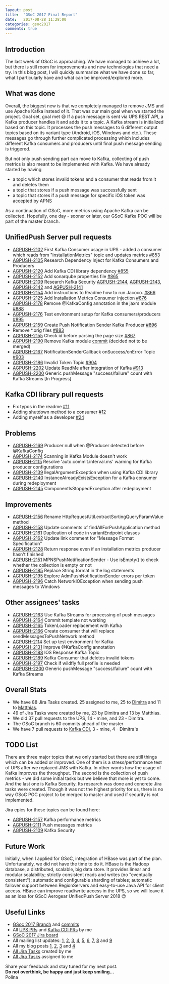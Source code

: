 ```yaml
---
layout: post
title:  "GSoC 2017 Final Report"
date:   2017-08-28 11:28:00
categories: gsoc2017
comments: true
---
```


## Introduction
The last week of GSoC is approaching. We have managed to achieve a lot, but there is still room for improvements and new technologies that need a try. In this blog post, I will quickly summarize what we have done so far, what I particularly have and what can be improved/explored more.

## What was done
Overall, the biggest new is that we completely managed to remove JMS and use Apache Kafka instead of it. That was our main goal when we started the project. Goal set, goal met :smiley: If a push message is sent via UPS REST API, a Kafka producer handles it and adds it to a topic. A Kafka stream is initialized based on this topic. It processes the push messages to 6 different output topics based on its variant type (Android, iOS, Windows and etc.). These messages go through further complicated processing which includes different Kafka consumers and producers until final push message sending is triggered.

But not only push sending part can move to Kafka, collecting of push metrics is also meant to be implemented with Kafka. We have already started by having 
* a topic which stores invalid tokens and a consumer that reads from it and deletes them 
* a topic that stores if a push message was successfully sent
* a topic that stores if a push message for specific iOS token was accepted by APNS

As a continuation of GSoC, more metrics using Apache Kafka can be collected.
Hopefully, one day - sooner or later, our GSoC Kafka POC will be part of the master branch.

## UnifiedPush Server pull requests

* [AGPUSH-2102](https://issues.jboss.org/browse/AGPUSH-2102) First Kafka Consumer usage in UPS - added a consumer which reads from "installationMetrics" topic and updates metrics [#853](https://github.com/aerogear/aerogear-unifiedpush-server/pull/853)
* [AGPUSH-2105](https://issues.jboss.org/browse/AGPUSH-2105) Research Dependency Inject for Kafka Consumers and Producers 
* [AGPUSH-2120](https://issues.jboss.org/browse/AGPUSH-2120) Add Kafka CDI library dependency [#855](https://github.com/aerogear/aerogear-unifiedpush-server/pull/855) 
* [AGPUSH-2152](https://issues.jboss.org/browse/AGPUSH-2152) Add sonarqube properties file [#865](https://github.com/aerogear/aerogear-unifiedpush-server/pull/865) 
* [AGPUSH-2109](https://issues.jboss.org/browse/AGPUSH-2109) Research Kafka Security [AGPUSH-2144](https://issues.jboss.org/browse/AGPUSH-2144), [AGPUSH-2143](https://issues.jboss.org/browse/AGPUSH-2143), [AGPUSH-2142](https://issues.jboss.org/browse/AGPUSH-2142)
and [AGPUSH-2141](https://issues.jboss.org/browse/AGPUSH-2141)
* [AGPUSH-2154](https://issues.jboss.org/browse/AGPUSH-2154) Add instructions to Readme how to run Jacoco. [#866](https://github.com/aerogear/aerogear-unifiedpush-server/pull/866) 
* [AGPUSH-2125](https://issues.jboss.org/browse/AGPUSH-2125) Add Installation Metrics Consumer injection [#876](https://github.com/aerogear/aerogear-unifiedpush-server/pull/876) 
* [AGPUSH-2178](https://issues.jboss.org/browse/AGPUSH-2178) Remove @KafkaConfig annotation in the jaxrs module [#888](https://github.com/aerogear/aerogear-unifiedpush-server/pull/888) 
* [AGPUSH-2176](https://issues.jboss.org/browse/AGPUSH-2176) Test environment setup for Kafka consumers/producers [#895](https://github.com/aerogear/aerogear-unifiedpush-server/pull/895) 
* [AGPUSH-2159](https://issues.jboss.org/browse/AGPUSH-2159) Create Push Notification Sender Kafka Producer [#896](https://github.com/aerogear/aerogear-unifiedpush-server/pull/896) 
* Remove *.orig files [#883](https://github.com/aerogear/aerogear-unifiedpush-server/pull/883)
* [AGPUSH-2155](https://issues.jboss.org/browse/AGPUSH-2155) Check id before parsing the page size [#867](https://github.com/aerogear/aerogear-unifiedpush-server/pull/867) 
* [AGPUSH-2190](https://issues.jboss.org/browse/AGPUSH-2190) Remove Kafka module [commit](https://github.com/polinankoleva/aerogear-unifiedpush-server/commit/f1a18abf7bde7c0f9194a45e0978bdc2f2162b5d) (decided not to be merged)
* [AGPUSH-2167](https://issues.jboss.org/browse/AGPUSH-2167) NotificationSenderCallback onSuccess/onError Topic [#903](https://github.com/aerogear/aerogear-unifiedpush-server/pull/903) 
* [AGPUSH-2186](https://issues.jboss.org/browse/AGPUSH-2186) Invalid Token Topic [#904](https://github.com/aerogear/aerogear-unifiedpush-server/pull/904) 
* [AGPUSH-2202](https://issues.jboss.org/browse/AGPUSH-2202) Update ReadMe after integration of Kafka [#913](https://github.com/aerogear/aerogear-unifiedpush-server/pull/913)
* [AGPUSH-2200](https://issues.jboss.org/browse/AGPUSH-2200) Generic pushMessage "success/failure" count with Kafka Streams [In Progress]


## Kafka CDI library pull requests
* Fix typos in the readme [#11](https://github.com/matzew/kafka-cdi/pull/11)
* Adding shutdown method to a consumer [#12](https://github.com/matzew/kafka-cdi/pull/12)
* Adding myself as a developer [#24](https://github.com/matzew/kafka-cdi/pull/24)

## Problems 
* [AGPUSH-2169](https://issues.jboss.org/browse/AGPUSH-2169) Producer null when @Producer detected before @KafkaConfig 
* [AGPUSH-2174](https://issues.jboss.org/browse/AGPUSH-2174) Scanning in Kafka Module doesn't work 
* [AGPUSH-2115](https://issues.jboss.org/browse/AGPUSH-2115) Resolve 'auto.commit.interval.ms' warning for Kafka producer configurations 
* [AGPUSH-2139](https://issues.jboss.org/browse/AGPUSH-2139) llegalArgumentException when using Kafka CDI library 
* [AGPUSH-2140](https://issues.jboss.org/browse/AGPUSH-2140) InstanceAlreadyExistsException for a Kafka consumer during redeployment 
* [AGPUSH-2145](https://issues.jboss.org/browse/AGPUSH-2145) ComponentIsStoppedException after redeployment 

## Improvements 
* [AGPUSH-2156](https://issues.jboss.org/browse/AGPUSH-2156) Rename HttpRequestUtil.extractSortingQueryParamValue method 
* [AGPUSH-2158](https://issues.jboss.org/browse/AGPUSH-2158) Update comments of findAllForPushApplication method 
* [AGPUSH-2161](https://issues.jboss.org/browse/AGPUSH-2161) Duplication of code in variantEndpoint classes 
* [AGPUSH-2162](https://issues.jboss.org/browse/AGPUSH-2162) Update link comment for "Message Format Specification" 
* [AGPUSH-2128](https://issues.jboss.org/browse/AGPUSH-2128) Return response even if an installation metrics producer hasn't finished 
* [AGPUSH-2151](https://issues.jboss.org/browse/AGPUSH-2151) MPNSPushNotificationSender - Use isEmpty() to check whether the collection is empty or not
* [AGPUSH-2185](https://issues.jboss.org/browse/AGPUSH-2185) Replace String.format in the log statements
* [AGPUSH-2195](https://issues.jboss.org/browse/AGPUSH-2195) Explore AdmPushNotificationSender errors per token
* [AGPUSH-2196](https://issues.jboss.org/browse/AGPUSH-2196) Catch NetworkIOException when sending push messages to Windows

## Other assignees' tasks 

* [AGPUSH-2163](https://issues.jboss.org/browse/AGPUSH-2163) Use Kafka Streams for processing of push messages 
* [AGPUSH-2164](https://issues.jboss.org/browse/AGPUSH-2164) Commit template not working 
* [AGPUSH-2165](https://issues.jboss.org/browse/AGPUSH-2165) TokenLoader replacement with Kafka 
* [AGPUSH-2166](https://issues.jboss.org/browse/AGPUSH-2166) Create consumer that will replace sendMessagesToPushNetwork method 
* [AGPUSH-2114](https://issues.jboss.org/browse/AGPUSH-2114) Set up test environment for Kafka 
* [AGPUSH-2131](https://issues.jboss.org/browse/AGPUSH-2131) Improve @KafkaConfig annotation
* [AGPUSH-2188](https://issues.jboss.org/browse/AGPUSH-2188) IOS Response Kafka Topic
* [AGPUSH-2189](https://issues.jboss.org/browse/AGPUSH-2189) Kafka Consumer that deletes invalid tokens
* [AGPUSH-2197](https://issues.jboss.org/browse/AGPUSH-2197) Check if wildfly full profile is needed
* [AGPUSH-2200](https://issues.jboss.org/browse/AGPUSH-2200) Generic pushMessage "success/failure" count with Kafka Streams

## Overall Stats
* We have 88 Jira Tasks created. 25 assigned to me, 25 to [Dimitra](https://github.com/dimitraz) and 11 to [Matthias](https://github.com/matzew).
* 49 of Jira Tasks were created by me, 23 by Dimitra and 13 by Matthias. 
* We did 37 pull requests to the UPS, 14 - mine, and 23 - Dimitra. 
* The GSoC branch is 60 commits ahead of the master
* We have 7 pull requests to [Kafka CDI](https://github.com/matzew/kafka-cdi), 3 - mine, 4 - Dimitra's 

## TODO List

There are three major topics that we only started but there are still things which can be added or improved. One of them is a stress/performance test of UPS after we replaced JMS with Kafka. In other words how the usage of Kafka improves the throughput. The second is the collection of push metrics - we did some initial tasks but we believe that more is yet to come. And the last one is Kafka Security. Its research was done and concrete Jira tasks were created. Though it was not the highest priority for us, there is no way GSoC POC project to be merged to master and used if security is not implemented.

Jira epics for these topics can be found here:
* [AGPUSH-2157](https://issues.jboss.org/browse/AGPUSH-2157) Kafka performance metrics
* [AGPUSH-2111](https://issues.jboss.org/browse/AGPUSH-2111) Push messages metrics
* [AGPUSH-2109](https://issues.jboss.org/browse/AGPUSH-2109) Kafka Security

## Future Work
Initially, when I applied for GSoC, integration of HBase was part of the plan. Unfortunately, we did not have the time to do it. HBase is the Hadoop database, a distributed, scalable, big data
store. It provides linear and modular scalability; strictly consistent reads and writes (no "eventually
consistent"); automatic and configurable sharding of tables; automatic failover support between RegionServers and easy-to-use Java API for client access. HBase can improve read/write access in the UPS, so we will leave it as an idea for GSoC Aerogear UnifiedPush Server 2018 :wink:

## Useful Links
* [GSoc 2017 Branch](https://github.com/aerogear/aerogear-unifiedpush-server/tree/GSOC_2017_kafka) and [commits](https://github.com/aerogear/aerogear-unifiedpush-server/commits/GSOC_2017_kafka)
* All [UPS PRs](https://github.com/aerogear/aerogear-unifiedpush-server/pulls?utf8=%E2%9C%93&q=is%3Apr%20author%3Apolinankoleva%20) and [Kafka CDI PRs](https://github.com/matzew/kafka-cdi/pulls?utf8=%E2%9C%93&q=is%3Apr%20author%3Apolinankoleva%20) by me
* [GSoC 2017 Jira board](https://issues.jboss.org/browse/AGPUSH-2187?jql=labels%20%3D%20gsoc_2017)
* All mailing list updates: [1](http://lists.jboss.org/pipermail/aerogear-dev/2017-June/012887.html), [2](http://lists.jboss.org/pipermail/aerogear-dev/2017-June/012869.html), [3](http://lists.jboss.org/pipermail/aerogear-dev/2017-July/012894.html), [4](http://lists.jboss.org/pipermail/aerogear-dev/2017-July/012899.html), [5](http://lists.jboss.org/pipermail/aerogear-dev/2017-July/012904.html), [6](http://lists.jboss.org/pipermail/aerogear-dev/2017-July/012914.html), [7](http://lists.jboss.org/pipermail/aerogear-dev/2017-August/012934.html), [8](http://lists.jboss.org/pipermail/aerogear-dev/2017-August/012949.html) and [9](http://lists.jboss.org/pipermail/aerogear-dev/2017-August/012955.html)
* All my blog posts [1](https://polinankoleva.github.io/personal/2017/06/12/me-the-intro.html), [2](https://polinankoleva.github.io/education/2017/07/13/install-sonar-qube.html), [3](https://polinankoleva.github.io/gsoc2017/2017/07/16/GSOC-or-UPS.html) and [4](https://polinankoleva.github.io/gsoc2017/2017/07/17/SonarQube-And-UPS.html)
* [All Jira Tasks](https://issues.jboss.org/browse/AGPUSH-2197?jql=creator%20in%20(currentUser())%20AND%20labels%20%3D%20gsoc_2017) created by me
* [All Jira Tasks](https://issues.jboss.org/browse/AGPUSH-2194?jql=labels%20%3D%20gsoc_2017%20AND%20assignee%20in%20(currentUser())) assigned to me

Share your feedback and stay tuned for my next post. <br/>
**Do not overthink, be happy and just keep smiling...**
<br /> Polina

